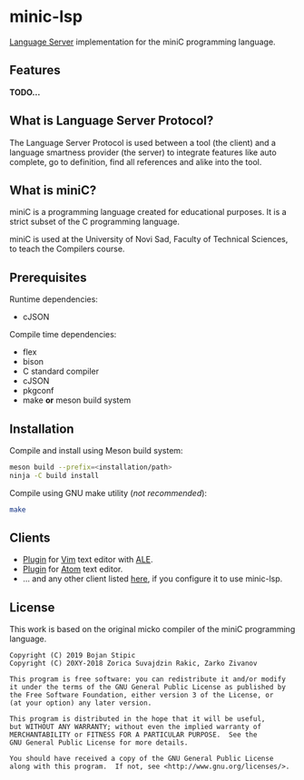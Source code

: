 # minic-lsp

[Language Server](https://langserver.org/) implementation for the miniC programming language.

## Features

**TODO…**

## What is Language Server Protocol?

The Language Server Protocol is used between a tool (the client)
and a language smartness provider (the server)
to integrate features like auto complete, go to definition,
find all references and alike into the tool.

## What is miniC?

miniC is a programming language created for educational purposes.
It is a strict subset of the C programming language.

miniC is used at the University of Novi Sad, Faculty of Technical Sciences, to teach the Compilers course.

## Prerequisites

Runtime dependencies:

* cJSON

Compile time dependencies:

* flex
* bison
* C standard compiler
* cJSON
* pkgconf
* make **or** meson build system

## Installation

Compile and install using Meson build system:
```bash
meson build --prefix=<installation/path>
ninja -C build install
```

Compile using GNU make utility (*not recommended*):
```bash
make
```

## Clients

* [Plugin](https://github.com/BojanStipic/minic-lsp-ale) for [Vim](https://www.vim.org/)
text editor with [ALE](https://github.com/w0rp/ale).
* [Plugin](https://github.com/BojanStipic/minic-lsp-atom) for [Atom](https://atom.io/)
text editor.
* … and any other client listed [here](https://langserver.org/), if you configure it to use minic-lsp.

## License

This work is based on the original micko compiler of the miniC programming language.

	Copyright (C) 2019 Bojan Stipic
	Copyright (C) 20XY-2018 Zorica Suvajdzin Rakic, Zarko Zivanov

	This program is free software: you can redistribute it and/or modify
	it under the terms of the GNU General Public License as published by
	the Free Software Foundation, either version 3 of the License, or
	(at your option) any later version.

	This program is distributed in the hope that it will be useful,
	but WITHOUT ANY WARRANTY; without even the implied warranty of
	MERCHANTABILITY or FITNESS FOR A PARTICULAR PURPOSE.  See the
	GNU General Public License for more details.

	You should have received a copy of the GNU General Public License
	along with this program.  If not, see <http://www.gnu.org/licenses/>.
